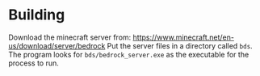 # Building
Download the minecraft server from: https://www.minecraft.net/en-us/download/server/bedrock
Put the server files in a directory called `bds`. The program looks for `bds/bedrock_server.exe` as the executable for the process to run.